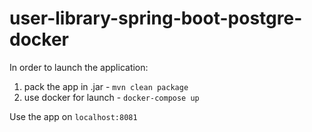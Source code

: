 # user-library-spring-boot-postgre-docker
In order to launch the application:
1) pack the app in .jar - `mvn clean package`
2) use docker for launch  - `docker-compose up` 

Use the app on `localhost:8081`
